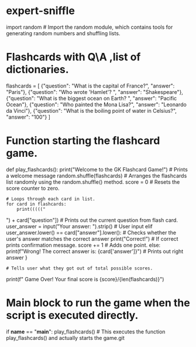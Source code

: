 # expert-sniffle
import random  # Import the random module, which contains tools for generating random numbers and shuffling lists.

# Flashcards with Q\A ,list of dictionaries.
flashcards = [
    {"question": "What is the capital of France?", "answer": "Paris"},
    {"question": "Who wrote 'Hamlet'? ", "answer": "Shakespeare"},
    {"question": "What is the biggest ocean on Earth? ", "answer": "Pacific Ocean"},
{"question": "Who painted the Mona Lisa?", "answer": "Leonardo da Vinci"},
    {"question": "What is the boiling point of water in Celsius?", "answer": "100"}
]
# Function starting the flashcard game.
def play_flashcards():
    print("Welcome to the GK Flashcard Game!")  # Prints a welcome message 
    random.shuffle(flashcards)  # Arranges the flashcards list randomly using the random.shuffle() method.
score = 0  # Resets the score counter to zero.

    # Loops through each card in list.
    for card in flashcards:
        print((((("
") + card["question"])  # Prints out the current question from flash card.
user_answer = input("Your answer: ").strip()  # User input
elif user_answer.lower() == card["answer"].lower():  # Checks whether the user's answer matches the correct answer
            print("Correct!")  # If correct prints confirmation message.
            score += 1  # Adds one point.
        else:
print(f"Wrong! The correct answer is: {card['answer']}")  # Prints out right answer
}
    
    # Tells user what they got out of total possible scores.
print(f"
Game Over! Your final score is {score}/{len(flashcards)}")

# Main block to run the game when the script is executed directly.
if __name__ == "__main__":
play_flashcards()  # This executes the function play_flashcards() and actually starts the game.git
